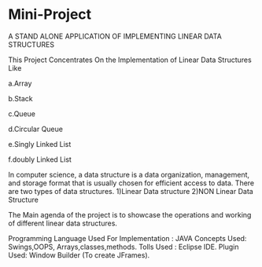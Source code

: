 # Mini-Project
A STAND ALONE APPLICATION OF IMPLEMENTING LINEAR  DATA STRUCTURES

This Project Concentrates On the Implementation of Linear Data Structures Like

a.Array

b.Stack

c.Queue

d.Circular Queue

e.Singly Linked List

f.doubly Linked List

In computer science, a data structure is a data organization, management, and storage format
that is usually chosen for efficient access to data.
There are two types of data structures.
1)Linear Data structure
2)NON Linear Data Structure

The Main agenda of the project is to showcase the operations and working of
different linear data structures.

Programming Language Used For Implementation : JAVA
Concepts Used: Swings,OOPS, Arrays,classes,methods.
Tolls Used : Eclipse IDE.
Plugin Used: Window Builder (To create JFrames).
